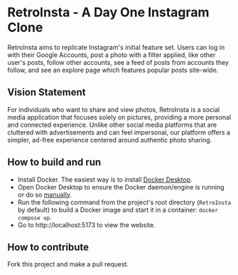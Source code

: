 # RetroInsta - A Day One Instagram Clone
RetroInsta aims to replicate Instagram's initial feature set. Users can log in with their Google Accounts, post a photo with a filter applied, like other user's posts, follow other accounts, see a feed of posts from accounts they follow, and see an explore page which features popular posts site-wide.

## Vision Statement
For individuals who want to share and view photos, RetroInsta is a social media application that focuses solely on pictures, providing a more personal and connected experience. Unlike other social media platforms that are cluttered with advertisements and can feel impersonal, our platform offers a simpler, ad-free experience centered around authentic photo sharing.

## How to build and run   
- Install Docker. The easiest way is to install [Docker Desktop](https://docs.docker.com/desktop/).
- Open Docker Desktop to ensure the Docker daemon/engine is running or do so [manually](https://docs.docker.com/engine/daemon/start/).
- Run the following command from the project's root directory (`RetroInsta` by default) to build a Docker image and start it in a container: `docker compose up`.
- Go to http://localhost:5173 to view the website.

## How to contribute
Fork this project and make a pull request.
